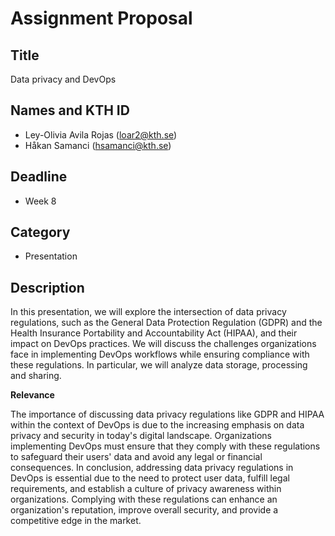 # Assignment Proposal

## Title

Data privacy and DevOps

## Names and KTH ID

  - Ley-Olivia Avila Rojas (loar2@kth.se)
  - Håkan Samanci (hsamanci@kth.se)

## Deadline

- Week 8


## Category

- Presentation


## Description

In this presentation, we will explore the intersection of data privacy regulations, such as the General Data Protection Regulation (GDPR) and the Health Insurance Portability and Accountability Act (HIPAA), and their impact on DevOps practices. 
We will discuss the challenges organizations face in implementing DevOps workflows while ensuring compliance with these regulations. In particular, we will analyze data storage, processing and sharing.

**Relevance**

The importance of discussing data privacy regulations like GDPR and HIPAA within the context of DevOps is due to the increasing emphasis on data privacy and security in today's digital landscape. 
Organizations implementing DevOps must ensure that they comply with these regulations to safeguard their users' data and avoid any legal or financial consequences.
In conclusion, addressing data privacy regulations in DevOps is essential due to the need to protect user data, fulfill legal requirements, and establish a culture of privacy awareness within organizations.
Complying with these regulations can enhance an organization's reputation, improve overall security, and provide a competitive edge in the market.

